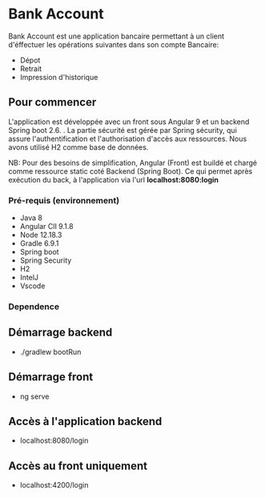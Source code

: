 # Bank Account

 Bank Account est une application  bancaire permettant à un client d'éffectuer les opérations suivantes dans son compte Bancaire:
 - Dépot
 - Retrait
 - Impression d'historique

## Pour commencer

L'application est développée avec un front sous Angular 9 et un backend Spring boot 2.6. .
La partie sécurité est gérée par Spring sécurity, qui assure l'authentification  et l'authorisation d'accès aux ressources.
Nous avons utilisé H2 comme base de données.

NB: Pour des besoins de simplification, Angular (Front) est buildé et chargé comme ressource static coté Backend (Spring Boot). 
 Ce qui permet après exécution du back, à l'application via l'url **localhost:8080:login**

### Pré-requis (environnement)

- Java 8
- Angular ClI 9.1.8
- Node 12.18.3
- Gradle 6.9.1
- Spring boot 
- Spring Security
- H2
- IntelJ
- Vscode

### Dependence

## Démarrage backend

- ./gradlew bootRun

## Démarrage front

-  ng serve

## Accès à l'application backend

- localhost:8080/login

## Accès au front uniquement

- localhost:4200/login

